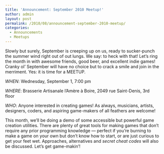 ```yaml
---
title: 'Announcement: September 2010 Meetup!'
author: admin
layout: post
permalink: /2010/08/announcement-september-2010-meetup/
categories:
  - Announcements
  - Meetups
---
```

Slowly but surely, September is creeping up on us, ready to sucker-punch the summer wind right out of out lungs. We say: to heck with that! Let&#8217;s ring the month in with awesome friends, good beer, and excellent indie games! Cranky ol&#8217; September will have no choice but to crack a smile and join in the merriment. Yes: it is time for a MEETUP.

*WHEN*: Wednesday, September 1, 7:00 pm

*WHERE*: Brasserie Artisanale l’Amère à Boire, 2049 rue Saint-Denis, 3rd floor

*WHO*: Anyone interested in creating games! As always, musicians, artists, designers, coders, and aspiring game-makers of all feathers are welcome!

This month, we&#8217;ll be doing a demo of some accessible but powerful game creation utilities. There are plenty of great tools for making games that don&#8217;t require any prior programming knowledge &#8212; perfect if you&#8217;re burning to make a game on your own but don&#8217;t know how to start, or are just curious to get your feet wet. Approaches, alternatives and *secret cheat codes* will also be discussed. Let&#8217;s get game-makin&#8217;!